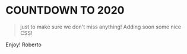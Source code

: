 # COUNTDOWN TO 2020

> just to make sure we don't miss anything!
> Adding soon some nice CSS!

Enjoy!
Roberto
